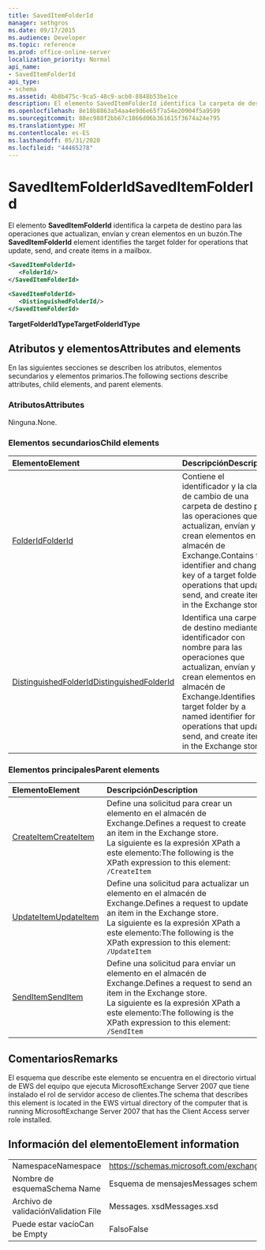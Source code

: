 ```yaml
---
title: SavedItemFolderId
manager: sethgros
ms.date: 09/17/2015
ms.audience: Developer
ms.topic: reference
ms.prod: office-online-server
localization_priority: Normal
api_name:
- SavedItemFolderId
api_type:
- schema
ms.assetid: 4b8b475c-9ca5-48c9-acb0-8848b53be1ce
description: El elemento SavedItemFolderId identifica la carpeta de destino para las operaciones que actualizan, envían y crean elementos en un buzón.
ms.openlocfilehash: 8e18b8863a54aa4e9d6e65f7a54e20904f5a9599
ms.sourcegitcommit: 88ec988f2bb67c1866d06b361615f3674a24e795
ms.translationtype: MT
ms.contentlocale: es-ES
ms.lasthandoff: 05/31/2020
ms.locfileid: "44465278"
---
```

# <a name="saveditemfolderid"></a><span data-ttu-id="29c0b-103">SavedItemFolderId</span><span class="sxs-lookup"><span data-stu-id="29c0b-103">SavedItemFolderId</span></span>

<span data-ttu-id="29c0b-104">El elemento **SavedItemFolderId** identifica la carpeta de destino para las operaciones que actualizan, envían y crean elementos en un buzón.</span><span class="sxs-lookup"><span data-stu-id="29c0b-104">The **SavedItemFolderId** element identifies the target folder for operations that update, send, and create items in a mailbox.</span></span> 
  
```xml
<SavedItemFolderId>
   <FolderId/>
</SavedItemFolderId>
```

```xml
<SavedItemFolderId>
   <DistinguishedFolderId/>
</SavedItemFolderId>
```

<span data-ttu-id="29c0b-105">**TargetFolderIdType**</span><span class="sxs-lookup"><span data-stu-id="29c0b-105">**TargetFolderIdType**</span></span>

## <a name="attributes-and-elements"></a><span data-ttu-id="29c0b-106">Atributos y elementos</span><span class="sxs-lookup"><span data-stu-id="29c0b-106">Attributes and elements</span></span>

<span data-ttu-id="29c0b-107">En las siguientes secciones se describen los atributos, elementos secundarios y elementos primarios.</span><span class="sxs-lookup"><span data-stu-id="29c0b-107">The following sections describe attributes, child elements, and parent elements.</span></span>
  
### <a name="attributes"></a><span data-ttu-id="29c0b-108">Atributos</span><span class="sxs-lookup"><span data-stu-id="29c0b-108">Attributes</span></span>

<span data-ttu-id="29c0b-109">Ninguna.</span><span class="sxs-lookup"><span data-stu-id="29c0b-109">None.</span></span>
  
### <a name="child-elements"></a><span data-ttu-id="29c0b-110">Elementos secundarios</span><span class="sxs-lookup"><span data-stu-id="29c0b-110">Child elements</span></span>

|<span data-ttu-id="29c0b-111">**Elemento**</span><span class="sxs-lookup"><span data-stu-id="29c0b-111">**Element**</span></span>|<span data-ttu-id="29c0b-112">**Descripción**</span><span class="sxs-lookup"><span data-stu-id="29c0b-112">**Description**</span></span>|
|:-----|:-----|
|[<span data-ttu-id="29c0b-113">FolderId</span><span class="sxs-lookup"><span data-stu-id="29c0b-113">FolderId</span></span>](folderid.md) <br/> |<span data-ttu-id="29c0b-114">Contiene el identificador y la clave de cambio de una carpeta de destino para las operaciones que actualizan, envían y crean elementos en el almacén de Exchange.</span><span class="sxs-lookup"><span data-stu-id="29c0b-114">Contains the identifier and change key of a target folder for operations that update, send, and create items in the Exchange store.</span></span>  <br/> |
|[<span data-ttu-id="29c0b-115">DistinguishedFolderId</span><span class="sxs-lookup"><span data-stu-id="29c0b-115">DistinguishedFolderId</span></span>](distinguishedfolderid.md) <br/> |<span data-ttu-id="29c0b-116">Identifica una carpeta de destino mediante un identificador con nombre para las operaciones que actualizan, envían y crean elementos en el almacén de Exchange.</span><span class="sxs-lookup"><span data-stu-id="29c0b-116">Identifies a target folder by a named identifier for operations that update, send, and create items in the Exchange store.</span></span>  <br/> |
   
### <a name="parent-elements"></a><span data-ttu-id="29c0b-117">Elementos principales</span><span class="sxs-lookup"><span data-stu-id="29c0b-117">Parent elements</span></span>

|<span data-ttu-id="29c0b-118">**Elemento**</span><span class="sxs-lookup"><span data-stu-id="29c0b-118">**Element**</span></span>|<span data-ttu-id="29c0b-119">**Descripción**</span><span class="sxs-lookup"><span data-stu-id="29c0b-119">**Description**</span></span>|
|:-----|:-----|
|[<span data-ttu-id="29c0b-120">CreateItem</span><span class="sxs-lookup"><span data-stu-id="29c0b-120">CreateItem</span></span>](createitem.md) <br/> |<span data-ttu-id="29c0b-121">Define una solicitud para crear un elemento en el almacén de Exchange.</span><span class="sxs-lookup"><span data-stu-id="29c0b-121">Defines a request to create an item in the Exchange store.</span></span>  <br/> <span data-ttu-id="29c0b-122">La siguiente es la expresión XPath a este elemento:</span><span class="sxs-lookup"><span data-stu-id="29c0b-122">The following is the XPath expression to this element:</span></span>  <br/>  `/CreateItem` <br/> |
|[<span data-ttu-id="29c0b-123">UpdateItem</span><span class="sxs-lookup"><span data-stu-id="29c0b-123">UpdateItem</span></span>](updateitem.md) <br/> |<span data-ttu-id="29c0b-124">Define una solicitud para actualizar un elemento en el almacén de Exchange.</span><span class="sxs-lookup"><span data-stu-id="29c0b-124">Defines a request to update an item in the Exchange store.</span></span>  <br/> <span data-ttu-id="29c0b-125">La siguiente es la expresión XPath a este elemento:</span><span class="sxs-lookup"><span data-stu-id="29c0b-125">The following is the XPath expression to this element:</span></span>  <br/>  `/UpdateItem` <br/> |
|[<span data-ttu-id="29c0b-126">SendItem</span><span class="sxs-lookup"><span data-stu-id="29c0b-126">SendItem</span></span>](senditem.md) <br/> |<span data-ttu-id="29c0b-127">Define una solicitud para enviar un elemento en el almacén de Exchange.</span><span class="sxs-lookup"><span data-stu-id="29c0b-127">Defines a request to send an item in the Exchange store.</span></span>  <br/> <span data-ttu-id="29c0b-128">La siguiente es la expresión XPath a este elemento:</span><span class="sxs-lookup"><span data-stu-id="29c0b-128">The following is the XPath expression to this element:</span></span>  <br/>  `/SendItem` <br/> |
   
## <a name="remarks"></a><span data-ttu-id="29c0b-129">Comentarios</span><span class="sxs-lookup"><span data-stu-id="29c0b-129">Remarks</span></span>

<span data-ttu-id="29c0b-130">El esquema que describe este elemento se encuentra en el directorio virtual de EWS del equipo que ejecuta MicrosoftExchange Server 2007 que tiene instalado el rol de servidor acceso de clientes.</span><span class="sxs-lookup"><span data-stu-id="29c0b-130">The schema that describes this element is located in the EWS virtual directory of the computer that is running MicrosoftExchange Server 2007 that has the Client Access server role installed.</span></span>
  
## <a name="element-information"></a><span data-ttu-id="29c0b-131">Información del elemento</span><span class="sxs-lookup"><span data-stu-id="29c0b-131">Element information</span></span>

|||
|:-----|:-----|
|<span data-ttu-id="29c0b-132">Namespace</span><span class="sxs-lookup"><span data-stu-id="29c0b-132">Namespace</span></span>  <br/> |https://schemas.microsoft.com/exchange/services/2006/messages  <br/> |
|<span data-ttu-id="29c0b-133">Nombre de esquema</span><span class="sxs-lookup"><span data-stu-id="29c0b-133">Schema Name</span></span>  <br/> |<span data-ttu-id="29c0b-134">Esquema de mensajes</span><span class="sxs-lookup"><span data-stu-id="29c0b-134">Messages schema</span></span>  <br/> |
|<span data-ttu-id="29c0b-135">Archivo de validación</span><span class="sxs-lookup"><span data-stu-id="29c0b-135">Validation File</span></span>  <br/> |<span data-ttu-id="29c0b-136">Messages. xsd</span><span class="sxs-lookup"><span data-stu-id="29c0b-136">Messages.xsd</span></span>  <br/> |
|<span data-ttu-id="29c0b-137">Puede estar vacío</span><span class="sxs-lookup"><span data-stu-id="29c0b-137">Can be Empty</span></span>  <br/> |<span data-ttu-id="29c0b-138">Falso</span><span class="sxs-lookup"><span data-stu-id="29c0b-138">False</span></span>  <br/> |
   

